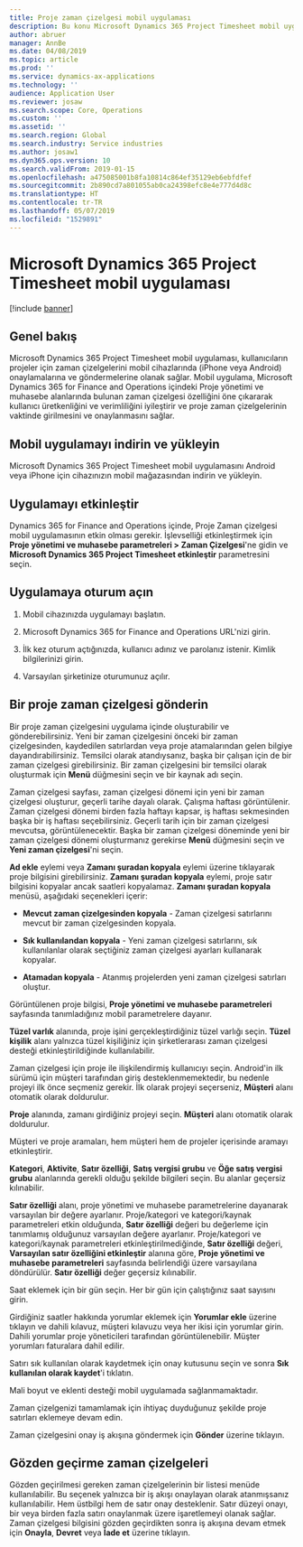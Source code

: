 ```yaml
---
title: Proje zaman çizelgesi mobil uygulaması
description: Bu konu Microsoft Dynamics 365 Project Timesheet mobil uygulamasıyla ilgili bilgiler sağlar. Proje Zaman Çizelgesi mobil uygulaması, kullanıcıların projeler için zaman çizelgelerini mobil cihazlarında onaylamalarına ve göndermelerine olanak sağlar.
author: abruer
manager: AnnBe
ms.date: 04/08/2019
ms.topic: article
ms.prod: ''
ms.service: dynamics-ax-applications
ms.technology: ''
audience: Application User
ms.reviewer: josaw
ms.search.scope: Core, Operations
ms.custom: ''
ms.assetid: ''
ms.search.region: Global
ms.search.industry: Service industries
ms.author: josaw1
ms.dyn365.ops.version: 10
ms.search.validFrom: 2019-01-15
ms.openlocfilehash: a475085001b8fa10814c864ef35129eb6ebfdfef
ms.sourcegitcommit: 2b890cd7a801055ab0ca24398efc8e4e777d4d8c
ms.translationtype: HT
ms.contentlocale: tr-TR
ms.lasthandoff: 05/07/2019
ms.locfileid: "1529891"
---
```

# <a name="microsoft-dynamics-365-project-timesheet-mobile-application"></a>Microsoft Dynamics 365 Project Timesheet mobil uygulaması

[!include [banner](../includes/banner.md)]

## <a name="overview"></a>Genel bakış

Microsoft Dynamics 365 Project Timesheet mobil uygulaması, kullanıcıların projeler için zaman çizelgelerini mobil cihazlarında (iPhone veya Android) onaylamalarına ve göndermelerine olanak sağlar. Mobil uygulama, Microsoft Dynamics 365 for Finance and Operations içindeki Proje yönetimi ve muhasebe alanlarında bulunan zaman çizelgesi özelliğini öne çıkararak kullanıcı üretkenliğini ve verimliliğini iyileştirir ve proje zaman çizelgelerinin vaktinde girilmesini ve onaylanmasını sağlar.

## <a name="download-and-install-the-mobile-app"></a>Mobil uygulamayı indirin ve yükleyin

Microsoft Dynamics 365 Project Timesheet mobil uygulamasını Android veya iPhone için cihazınızın mobil mağazasından indirin ve yükleyin.

## <a name="enable-the-app"></a>Uygulamayı etkinleştir 

Dynamics 365 for Finance and Operations içinde, Proje Zaman çizelgesi mobil uygulamasının etkin olması gerekir. İşlevselliği etkinleştirmek için **Proje yönetimi ve muhasebe parametreleri \> Zaman Çizelgesi**'ne gidin ve **Microsoft Dynamics 365 Project Timesheet etkinleştir** parametresini seçin.

## <a name="sign-in-to-the-app"></a>Uygulamaya oturum açın

1.  Mobil cihazınızda uygulamayı başlatın.

2.  Microsoft Dynamics 365 for Finance and Operations URL'nizi girin.

3.  İlk kez oturum açtığınızda, kullanıcı adınız ve parolanız istenir. Kimlik bilgilerinizi girin.

4.  Varsayılan şirketinize oturumunuz açılır.

## <a name="submit-a-project-timesheet"></a>Bir proje zaman çizelgesi gönderin

Bir proje zaman çizelgesini uygulama içinde oluşturabilir ve gönderebilirsiniz. Yeni bir zaman çizelgesini önceki bir zaman çizelgesinden, kaydedilen satırlardan veya proje atamalarından gelen bilgiye dayandırabilirsiniz. Temsilci olarak atandıysanız, başka bir çalışan için de bir zaman çizelgesi girebilirsiniz. Bir zaman çizelgesini bir temsilci olarak oluşturmak için **Menü** düğmesini seçin ve bir kaynak adı seçin.

Zaman çizelgesi sayfası, zaman çizelgesi dönemi için yeni bir zaman çizelgesi oluşturur, geçerli tarihe dayalı olarak. Çalışma haftası görüntülenir. Zaman çizelgesi dönemi birden fazla haftayı kapsar, iş haftası sekmesinden başka bir iş haftası seçebilirsiniz.
Geçerli tarih için bir zaman çizelgesi mevcutsa, görüntülenecektir. Başka bir zaman çizelgesi döneminde yeni bir zaman çizelgesi dönemi oluşturmanız gerekirse **Menü** düğmesini seçin ve **Yeni zaman çizelgesi**'ni seçin.

**Ad ekle** eylemi veya **Zamanı şuradan kopyala** eylemi üzerine tıklayarak proje bilgisini girebilirsiniz. **Zamanı şuradan kopyala** eylemi, proje satır bilgisini kopyalar ancak saatleri kopyalamaz. **Zamanı şuradan kopyala** menüsü, aşağıdaki seçenekleri içerir:

- **Mevcut zaman çizelgesinden kopyala** - Zaman çizelgesi satırlarını mevcut bir zaman çizelgesinden kopyala.

- **Sık kullanılandan kopyala** - Yeni zaman çizelgesi satırlarını, sık kullanılanlar olarak seçtiğiniz zaman çizelgesi ayarları kullanarak kopyalar.

- **Atamadan kopyala** - Atanmış projelerden yeni zaman çizelgesi satırları oluştur.

Görüntülenen proje bilgisi, **Proje yönetimi ve muhasebe parametreleri** sayfasında tanımladığınız mobil parametrelere dayanır.

**Tüzel varlık** alanında, proje işini gerçekleştirdiğiniz tüzel varlığı seçin. **Tüzel kişilik** alanı yalnızca tüzel kişiliğiniz için şirketlerarası zaman çizelgesi desteği etkinleştirildiğinde kullanılabilir.

Zaman çizelgesi için proje ile ilişkilendirmiş kullanıcıyı seçin. Android'in ilk sürümü için müşteri tarafından giriş desteklenmemektedir, bu nedenle projeyi ilk önce seçmeniz gerekir. İlk olarak projeyi seçerseniz, **Müşteri** alanı otomatik olarak doldurulur.

**Proje** alanında, zamanı girdiğiniz projeyi seçin. **Müşteri** alanı otomatik olarak doldurulur.

Müşteri ve proje aramaları, hem müşteri hem de projeler içerisinde aramayı etkinleştirir.

**Kategori**, **Aktivite**, **Satır özelliği**, **Satış vergisi grubu** ve **Öğe satış vergisi grubu** alanlarında gerekli olduğu şekilde bilgileri seçin. Bu alanlar geçersiz kılınabilir.

**Satır özelliği** alanı, proje yönetimi ve muhasebe parametrelerine dayanarak varsayılan bir değere ayarlanır. Proje/kategori ve kategori/kaynak parametreleri etkin olduğunda, **Satır özelliği** değeri bu değerleme için tanımlamış olduğunuz varsayılan değere ayarlanır. Proje/kategori ve kategori/kaynak parametreleri etkinleştirilmediğinde, **Satır özelliği** değeri, **Varsayılan satır özelliğini etkinleştir** alanına göre, **Proje yönetimi ve muhasebe parametreleri** sayfasında belirlendiği üzere varsayılana döndürülür. **Satır özelliği** değer geçersiz kılınabilir.

Saat eklemek için bir gün seçin. Her bir gün için çalıştığınız saat sayısını girin.

Girdiğiniz saatler hakkında yorumlar eklemek için **Yorumlar ekle** üzerine tıklayın ve dahili kılavuz, müşteri kılavuzu veya her ikisi için yorumlar girin.
Dahili yorumlar proje yöneticileri tarafından görüntülenebilir. Müşter yorumları faturalara dahil edilir.

Satırı sık kullanılan olarak kaydetmek için onay kutusunu seçin ve sonra **Sık kullanılan olarak kaydet**'i tıklatın.

Mali boyut ve eklenti desteği mobil uygulamada sağlanmamaktadır.

Zaman çizelgenizi tamamlamak için ihtiyaç duyduğunuz şekilde proje satırları eklemeye devam edin.

Zaman çizelgesini onay iş akışına göndermek için **Gönder** üzerine tıklayın.

## <a name="review-timesheets"></a>Gözden geçirme zaman çizelgeleri

Gözden geçirilmesi gereken zaman çizelgelerinin bir listesi menüde kullanılabilir. Bu seçenek yalnızca bir iş akışı onaylayan olarak atanmışsanız kullanılabilir. Hem üstbilgi hem de satır onay desteklenir. Satır düzeyi onayı, bir veya birden fazla satırı onaylanmak üzere işaretlemeyi olanak sağlar. Zaman çizelgesi bilgisini gözden geçirdikten sonra iş akışına devam etmek için **Onayla**, **Devret** veya **İade et** üzerine tıklayın.
